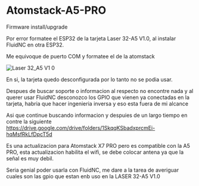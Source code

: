 # Atomstack-A5-PRO
Firmware install/upgrade

Por error formatee el ESP32 de la tarjeta Laser 32-A5 V1.0, al instalar FluidNC en otra ESP32. 

Me equivoque de puerto COM y formatee el de la atomstack

![Laser 32_A5 V1 0](https://github.com/user-attachments/assets/cc9b9ff7-28e9-4ba1-bfe4-72e1b95b2374)

En si, la tarjeta quedo desconfigurada por lo tanto no se podia usar. 

Despues de buscar soporte o informacion al respecto no encontre nada y al querer usar FluidNC 
desconozco los GPIO que vienen ya conectadas en la tarjeta, habria que hacer ingenieria inversa y eso esta fuera de mi alcance


Asi que continue buscando informacion y despuies de un largo tiempo en contre la siguiente  
https://drive.google.com/drive/folders/1SkqqKSbadxprcmEi-hqMsfRkLfDpcT5d

Es una actualizacion para Atomstack X7 PRO pero es compatible con la A5 PRO, esta actualizacion habilita el wifi, se debe colocar antena ya que la señal es muy debil.


Seria genial poder usarla con FluidNC, me dare a la tarea de averiguar cuales son las gpio que estan enb uso en la LASER 32-A5 V1.0
